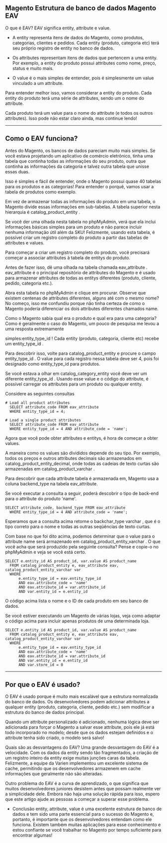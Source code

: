 ## Magento Estrutura de banco de dados Magento EAV

O que é EAV?
EAV significa entity, attribute e value. 

- A entity representa itens de dados do Magento, como produtos, categorias, clientes e pedidos. Cada entity (produto, categoria etc) terá seu próprio registro de entity no banco de dados.

- Os attributes representam itens de dados que pertencem a uma entity. Por exemplo, a entity do produto possui attributes como nome, preço, status e muito mais.

- O value é o mais simples de entender, pois é simplesmente um value vinculado a um attribute.

Para entender melhor isso, vamos considerar a entity do produto. Cada entity do produto terá uma série de attributes, sendo um o nome do attribute. 

Cada produto terá um value para o nome do attribute (e todos os outros attributes). Isso pode não estar claro ainda, mas continue lendo!

---
## Como o EAV funciona?

Antes do Magento, os bancos de dados pareciam muito mais simples. Se você estava projetando um aplicativo de comércio eletrônico, tinha uma tabela que continha todas as informações do seu produto, outra que continha as informações da categoria e talvez outra tabela que unisse essas duas. 

Isso é simples e fácil de entender, onde o Magento possui quase 40 tabelas para os produtos e as categorias! Para entender o porquê, vamos usar a tabela de produtos como exemplo.

Em vez de armazenar todas as informações do produto em uma tabela, o Magento divide essas informações em sub-tabelas. A tabela superior nesta hierarquia é catalog_product_entity . 

Se você der uma olhada nesta tabela no phpMyAdmin, verá que ela inclui informações básicas simples para um produto e não parece incluir nenhuma informação útil além da SKU! Felizmente, usando esta tabela, é possível criar um registro completo do produto a partir das tabelas de attributes e values.

Para começar a criar um registro completo do produto, você precisará começar a associar attributes à tabela de entitys do produto. 

Antes de fazer isso, dê uma olhada na tabela chamada eav_attribute . eav_attribute é o principal repositório de attributes do Magento e é usado para armazenar attributes de todas as entitys diferentes (produto, cliente, pedido, categoria etc.). 

Abra esta tabela no phpMyAdmin e clique em procurar. Observe que existem centenas de attributes diferentes, alguns até com o mesmo nome? No começo, isso me confundiu porque não tinha certeza de como o Magento poderia diferenciar os dois attributes diferentes chamados name. 

Como o Magento sabia qual era o produto e qual era para uma categoria? Como é geralmente o caso do Magento, um pouco de pesquisa me levou a uma resposta extremamente 

simples:entity_type_id ! Cada entity (produto, categoria, cliente etc) recebe um entity_type_id . 

Para descobrir isso, volte para catalog_product_entity e procure o campo entity_type_id . O value para cada registro nessa tabela deve ser 4, pois foi designado como entity_type_id para produtos. 

Se você estava a olhar em catalog_category_entity você deve ver um diferente entity_type_id . Usando esse value e o código do attribute, é possível carregar os attributes para um produto ou qualquer entity.

Considere as seguintes consultas

    # Load all product attributes
      SELECT attribute_code FROM eav_attribute 
      WHERE entity_type_id = 4;

    # Load a single product attributes
      SELECT attribute_code FROM eav_attribute 
      WHERE entity_type_id = 4 AND attribute_code = 'name';

Agora que você pode obter attributes e entitys, é hora de começar a obter values. 

A maneira como os values são divididos depende do seu tipo. Por exemplo, todos os preços e outros attributes decimais são armazenados em catalog_product_entity_decimal, onde todas as cadeias de texto curtas são armazenadas em catalog_product_varchar .

Para descobrir que cada attribute tabela é armazenada em, Magento usa a coluna backend_type na tabela eav_attribute. 

Se você executar a consulta a seguir, poderá descobrir o tipo de back-end para o attribute do produto 'name'.

    SELECT attribute_code, backend_type FROM eav_attribute 
      WHERE entity_type_id = 4 AND attribute_code = 'name';

Esperamos que a consulta acima retorne o backchar_type varchar , que é o tipo correto para o nome e todas as outras seqüências de texto curtas. 

Com base no que foi dito acima, podemos determinar que o value para o attribute name será armazenado em catalog_product_entity_varchar . O que você acha que será produzido pela seguinte consulta? Pense e copie-o no phpMyAdmin e veja se você está certo.

    SELECT e.entity_id AS product_id, var.value AS product_name
      FROM catalog_product_entity e, eav_attribute eav, catalog_product_entity_varchar var
      WHERE 
          e.entity_type_id = eav.entity_type_id 
          AND eav.attribute_code = 'name' 
          AND eav.attribute_id = var.attribute_id
          AND var.entity_id = e.entity_id

O código acima lista o nome e o ID de cada produto em seu banco de dados.

Se você estiver executando um Magento de várias lojas, veja como adaptar o código acima para incluir apenas produtos de uma determinada loja.

    SELECT e.entity_id AS product_id, var.value AS product_name
      FROM catalog_product_entity e, eav_attribute eav, catalog_product_entity_varchar var
      WHERE 
          e.entity_type_id = eav.entity_type_id 
          AND eav.attribute_code = 'name' 
          AND eav.attribute_id = var.attribute_id
          AND var.entity_id = e.entity_id
          AND var.store_id = 0

---
## Por que o EAV é usado?

O EAV é usado porque é muito mais escalável que a estrutura normalizada do banco de dados. Os desenvolvedores podem adicionar attributes a qualquer entity (produto, categoria, cliente, pedido etc.) sem modificar a estrutura do banco de dados principal.

Quando um attribute personalizado é adicionado, nenhuma lógica deve ser adicionada para forçar o Magento a salvar esse attribute, pois ele já está todo incorporado no modelo; desde que os dados estejam definidos e o attribute tenha sido criado, o modelo será salvo!

Quais são as desvantagens do EAV?
Uma grande desvantagem do EAV é a velocidade. Com os dados da entity sendo tão fragmentados, a criação de um registro inteiro da entity exige muitas junções caras da tabela. Felizmente, a equipe da Varien implementou um excelente sistema de cache, permitindo que os desenvolvedores armazenem em cache informações que geralmente não são alteradas.

Outro problema do EAV é a curva de aprendizado, o que significa que muitos desenvolvedores juniores desistem antes que possam realmente ver a simplicidade dele. Embora não haja uma solução rápida para isso, espero que este artigo ajude as pessoas a começar a superar esse problema.

- Conclusão
entity, attribute, value é uma excelente estrutura de banco de dados e tem sido uma parte essencial para o sucesso do Magento e, portanto, é importante que os desenvolvedores entendam como ele funciona. Existem também muitas aplicações para esse conhecimento e estou confiante se você trabalhar no Magento por tempo suficiente para encontrar algumas!